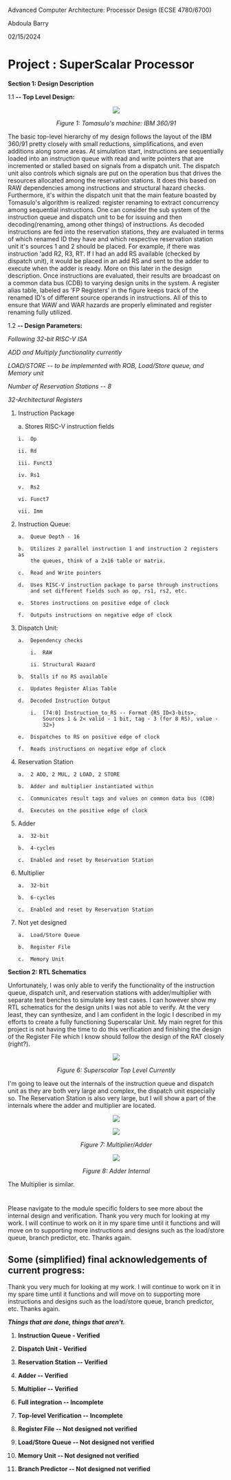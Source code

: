 Advanced Computer Architecture: Processor Design (ECSE 4780/6700)

Abdoula Barry

02/15/2024

# Project : SuperScalar Processor

**Section 1: Design Description**

1.1  **-- Top Level Design:**

<p align="center">
  <img src="./media/ibm360.png" />
</p>
<p align="center"><em>Figure 1: Tomasulo's machine: IBM 360/91</em></p>

The basic top-level hierarchy of my design follows the layout of the IBM
360/91 pretty closely with small reductions, simplifications, and even
additions along some areas. At simulation start, instructions are
sequentially loaded into an instruction queue with read and write
pointers that are incremented or stalled based on signals from a
dispatch unit. The dispatch unit also controls which signals are put on
the operation bus that drives the resources allocated among the
reservation stations. It does this based on RAW dependencies among
instructions and structural hazard checks. Furthermore, it's within the
dispatch unit that the main feature boasted by Tomasulo's algorithm is
realized: register renaming to extract concurrency among sequential
instructions. One can consider the sub system of the instruction queue
and dispatch unit to be for issuing and then decoding(renaming, among
other things) of instructions. As decoded instructions are fed into the
reservation stations, they are evaluated in terms of which renamed ID
they have and which respective reservation station unit it's sources 1
and 2 should be placed. For example, if there was instruction 'add R2,
R3, R1'. If I had an add RS available (checked by dispatch unit), it
would be placed in an add RS and sent to the adder to execute when the
adder is ready. More on this later in the design description. Once
instructions are evaluated, their results are broadcast on a common data
bus (CDB) to varying design units in the system. A register alias table,
labeled as 'FP Registers' in the figure keeps track of the renamed ID's
of different source operands in instructions. All of this to ensure that
WAW and WAR hazards are properly eliminated and register renaming fully
utilized.

1.2  **-- Design Parameters:**

*Following 32-bit RISC-V ISA*

*ADD and Multiply functionality currently*

*LOAD/STORE -- to be implemented with ROB, Load/Store queue, and Memory
unit*

*Number of Reservation Stations -- 8*

*32-Architectural Registers*

1.  Instruction Package

    a.  Stores RISC-V instruction fields

        i.  Op

        ii. Rd

        iii. Funct3

        iv. Rs1

        v.  Rs2

        vi. Funct7

        vii. Imm

2.  Instruction Queue:

        a.  Queue Depth - 16

        b.  Utilizes 2 parallel instruction 1 and instruction 2 registers as
            the queues, think of a 2x16 table or matrix.

        c.  Read and Write pointers

        d.  Uses RISC-V instruction package to parse through instructions
            and set different fields such as op, rs1, rs2, etc.

        e.  Stores instructions on positive edge of clock

        f.  Outputs instructions on negative edge of clock

3.  Dispatch Unit:

        a.  Dependency checks

            i.  RAW

            ii. Structural Hazard

        b.  Stalls if no RS available

        c.  Updates Register Alias Table

        d.  Decoded Instruction Output

            i.  [74:0] Instruction_to_RS -- Format {RS_ID<3-bits>,
                Sources 1 & 2< valid - 1 bit, tag - 3 (for 8 RS), value -
                32>}

        e.  Dispatches to RS on positive edge of clock

        f.  Reads instructions on negative edge of clock

4.  Reservation Station

        a.  2 ADD, 2 MUL, 2 LOAD, 2 STORE

        b.  Adder and multiplier instantiated within

        c.  Communicates result tags and values on common data bus (CDB)

        d.  Executes on the positive edge of clock

5.  Adder

        a.  32-bit

        b.  4-cycles

        c.  Enabled and reset by Reservation Station

6.  Multiplier

        a.  32-bit

        b.  6-cycles

        c.  Enabled and reset by Reservation Station

7.  Not yet designed

        a.  Load/Store Queue

        b.  Register File

        c.  Memory Unit
        
**Section 2: RTL Schematics**

Unfortunately, I was only able to verify the functionality of the
instruction queue, dispatch unit, and reservation stations with
adder/multiplier with separate test benches to simulate key test cases.
I can however show my RTL schematics for the design units I was not able
to verify. At the very least, they can synthesize, and I am confident in
the logic I described in my efforts to create a fully functioning
Superscalar Unit. My main regret for this project is not having the time
to do this verification and finishing the design of the Register File
which I know should follow the design of the RAT closely (right?).

<p align="center"> 
  <img src="./media/ssCurr.png" />
</p>
<p align="center"><em>Figure 6: Superscalar Top Level Currently</em></p>


 I'm going to leave out the internals of the instruction queue and
 dispatch unit as they are both very large and complex, the dispatch
 unit especially so. The Reservation Station is also very large, but I
 will show a part of the internals where the adder and multiplier are
 located.

<p align="center"> 
  <img src="./media/adder.png" />
</p>
<p align="center"> 
  <img src="./media/mul.png" />
</p>
<p align="center"><em>Figure 7: Multiplier/Adder</em></p>

<p align="center"> 
  <img src="./media/addInternal.png" />
</p>
<p align="center"><em>Figure 8: Adder Internal</em>
</p>

The Multiplier is similar.
#
Please navigate to the module specific folders to see more about the internal design and verification. Thank you very much for looking at my work. I will continue to work on it in my spare time until it functions and will move on to supporting more
instructions and designs such as the load/store queue, branch predictor, etc. Thanks
again.

## Some (simplified) final acknowledgements of current progress:

Thank you very much for looking at my work. I will continue to work on it in my
spare time until it functions and will move on to supporting more
instructions and designs such as the load/store queue, branch predictor, etc. Thanks
again.

***Things that are done, things that aren't.***

1.  **Instruction Queue - Verified**

2.  **Dispatch Unit - Verified**

3.  **Reservation Station -- Verified**

4.  **Adder -- Verified**

5.  **Multiplier -- Verified**

6.  **Full integration -- Incomplete**

7.  **Top-level Verification -- Incomplete**

8.  **Register File -- Not designed not verified**

9.  **Load/Store Queue -- Not designed not verified**

10. **Memory Unit -- Not designed not verified**

11. **Branch Predictor -- Not designed not verified**
